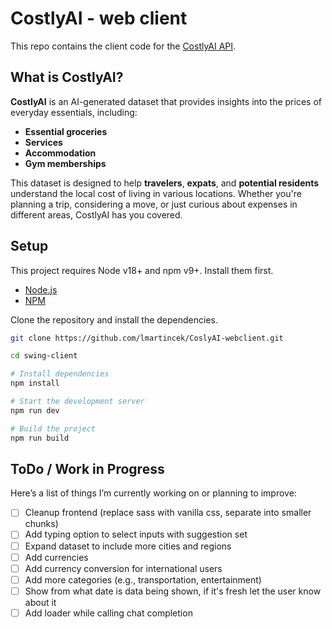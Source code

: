 # CostlyAI - web client
This repo contains the client code for the [CostlyAI API](https://github.com/lmartincek/CoslyAI).

## What is CostlyAI?
**CostlyAI** is an AI-generated dataset that provides insights into the prices of everyday essentials, including:

- **Essential groceries**
- **Services**
- **Accommodation**
- **Gym memberships**

This dataset is designed to help **travelers**, **expats**, and **potential residents** understand the local cost of living in various locations. Whether you're planning a trip, considering a move, or just curious about expenses in different areas, CostlyAI has you covered.

## Setup
This project requires Node v18+ and npm v9+. Install them first.

- [Node.js](https://nodejs.org/en/)
- [NPM](https://www.npmjs.com/package/npm)

Clone the repository and install the dependencies.
```bash
git clone https://github.com/lmartincek/CoslyAI-webclient.git

cd swing-client

# Install dependencies
npm install

# Start the development server
npm run dev

# Build the project
npm run build
```

## ToDo / Work in Progress
Here’s a list of things I’m currently working on or planning to improve:
- [ ] Cleanup frontend (replace sass with vanilla css, separate into smaller chunks)
- [ ] Add typing option to select inputs with suggestion set
- [ ] Expand dataset to include more cities and regions
- [ ] Add currencies
- [ ] Add currency conversion for international users
- [ ] Add more categories (e.g., transportation, entertainment)
- [ ] Show from what date is data being shown, if it's fresh let the user know about it
- [ ] Add loader while calling chat completion